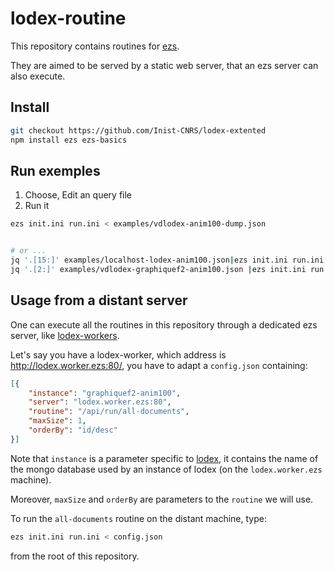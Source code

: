 # lodex-routine

This repository contains routines for [ezs](https://github.com/touv/node-ezs).

They are aimed to be served by a static web server, that an ezs server can also execute.

## Install

```bash
git checkout https://github.com/Inist-CNRS/lodex-extented
npm install ezs ezs-basics
```

## Run exemples

1. Choose, Edit an query file
2. Run it

```bash
ezs init.ini run.ini < examples/vdlodex-anim100-dump.json


# or ...
jq '.[15:]' examples/localhost-lodex-anim100.json|ezs init.ini run.ini|jq .
jq '.[2:]' examples/vdlodex-graphiquef2-anim100.json |ezs init.ini run.ini|jq .
```

## Usage from a distant server

One can execute all the routines in this repository through a dedicated ezs
server, like [lodex-workers](https://github.com/Inist-CNRS/lodex-workers).

Let's say you have a lodex-worker, which address is
<http://lodex.worker.ezs:80/>, you have to adapt a `config.json` containing:

```json
[{
    "instance": "graphiquef2-anim100",
    "server": "lodex.worker.ezs:80",
    "routine": "/api/run/all-documents",
    "maxSize": 1,
    "orderBy": "id/desc"
}]
```

Note that `instance` is a parameter specific to
[lodex](https://github.com/Inist-CNRS/lodex), it contains the name of the mongo
database used by an instance of lodex (on the `lodex.worker.ezs` machine).

Moreover, `maxSize` and `orderBy` are parameters to the `routine` we will use.

To run the `all-documents` routine on the distant machine, type:

```bash
ezs init.ini run.ini < config.json
```

from the root of this repository.
